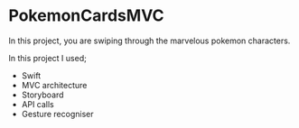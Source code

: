 # PokemonCardsMVC

In this project, you are swiping through the marvelous pokemon characters.

In this project I used;

 - Swift
 - MVC architecture
 - Storyboard
 - API calls
 - Gesture recogniser
